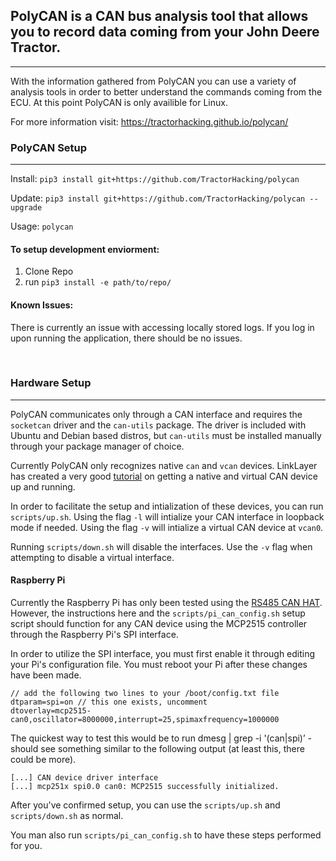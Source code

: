 ## PolyCAN is a CAN bus analysis tool that allows you to record data coming from your John Deere Tractor.
___________

With the information gathered from PolyCAN you can use a variety of analysis tools in order to better understand the commands coming from the ECU. At this point PolyCAN is only availible for Linux.


For more information visit:
https://tractorhacking.github.io/polycan/

### PolyCAN Setup
______

Install:
`pip3 install git+https://github.com/TractorHacking/polycan`

Update:
`pip3 install git+https://github.com/TractorHacking/polycan --upgrade`

Usage:
`polycan`


#### To setup development enviorment:
1) Clone Repo
2) run `pip3 install -e path/to/repo/`


#### Known Issues:

There is currently an issue with accessing locally stored logs. If you log in upon running the application, there should be no issues.

<br>

### Hardware Setup
____

PolyCAN communicates only through a CAN interface and requires the `socketcan` driver and the `can-utils` package. The driver is included with Ubuntu and Debian based distros, but `can-utils` must be installed manually through your package manager of choice. 

Currently PolyCAN only recognizes native `can` and `vcan` devices. LinkLayer has created a very good [tutorial](https://wiki.linklayer.com/index.php/SocketCAN) on getting a native and virtual CAN device up and running.

In order to facilitate the setup and intialization of these devices, you can run `scripts/up.sh`. Using the flag `-l` will intialize your CAN interface in loopback mode if needed. Using the flag `-v` will intialize a virtual CAN device at `vcan0`.

Running `scripts/down.sh` will disable the interfaces. Use the `-v` flag when attempting to disable a virtual interface.

#### Raspberry Pi
Currently the Raspberry Pi has only been tested using the [RS485 CAN HAT](https://www.waveshare.com/rs485-can-hat.htm). However, the instructions here and the `scripts/pi_can_config.sh` setup script should function for any CAN device using the MCP2515 controller through the Raspberry Pi's SPI interface.

In order to utilize the SPI interface, you must first enable it through editing your Pi's configuration file. You must reboot your Pi after these changes have been made.

```
// add the following two lines to your /boot/config.txt file
dtparam=spi=on // this one exists, uncomment
dtoverlay=mcp2515-can0,oscillator=8000000,interrupt=25,spimaxfrequency=1000000
```

The quickest way to test this would be to run dmesg | grep -i '\(can\|spi\)’​ - should see something similar to the following output (at least this, there could be more).
```
[...] CAN device driver interface
[...] mcp251x spi0.0 can0: MCP2515 successfully initialized.
```
After you've confirmed setup, you can use the `scripts/up.sh` and `scripts/down.sh` as normal. 

You man also run `scripts/pi_can_config.sh` to have these steps performed for you.